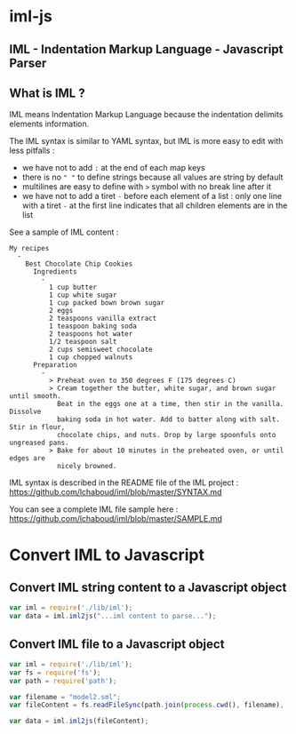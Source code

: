 iml-js
======

IML - Indentation Markup Language - Javascript Parser
---

What is IML ?
---

IML means Indentation Markup Language because the indentation delimits elements information.

The IML syntax is similar to YAML syntax, but IML is more easy to edit with less pitfalls :
 - we have not to add ```:``` at the end of each map keys
 - there is no ```" "``` to define strings because all values are string by default
 - multilines are easy to define with ```>``` symbol with no break line after it
 - we have not to add a tiret ```-``` before each element of a list : only one line with a tiret ```-``` at the first line indicates that all children elements are in the list

See a sample of IML content :
```
My recipes
  -
    Best Chocolate Chip Cookies
      Ingredients
        -
          1 cup butter
          1 cup white sugar
          1 cup packed bown brown sugar
          2 eggs
          2 teaspoons vanilla extract
          1 teaspoon baking soda
          2 teaspoons hot water
          1/2 teaspoon salt
          2 cups semisweet chocolate
          1 cup chopped walnuts
      Preparation
        -
          > Preheat oven to 350 degrees F (175 degrees C)
          > Cream together the butter, white sugar, and brown sugar until smooth. 
            Beat in the eggs one at a time, then stir in the vanilla. Dissolve 
            baking soda in hot water. Add to batter along with salt. Stir in flour, 
            chocolate chips, and nuts. Drop by large spoonfuls onto ungreased pans.
          > Bake for about 10 minutes in the preheated oven, or until edges are 
            nicely browned.
```

IML syntax is described in the README file of the IML project : 
https://github.com/lchaboud/iml/blob/master/SYNTAX.md

You can see a complete IML file sample here :
https://github.com/lchaboud/iml/blob/master/SAMPLE.md

Convert IML to Javascript
===

Convert IML string content to a Javascript object
---
```js
var iml = require('./lib/iml');
var data = iml.iml2js("...iml content to parse...");
```

Convert IML file to a Javascript object
---
```js
var iml = require('./lib/iml');
var fs = require('fs');
var path = require('path');

var filename = "model2.sml";
var fileContent = fs.readFileSync(path.join(process.cwd(), filename), 'utf8');

var data = iml.iml2js(fileContent);
```
